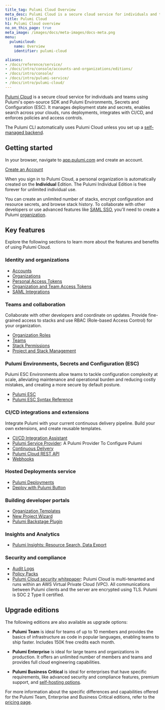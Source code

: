 ```yaml
---
title_tag: Pulumi Cloud Overview
meta_desc: Pulumi Cloud is a secure cloud service for individuals and teams using Pulumi's open-source SDK and Pulumi ESC.
title: Pulumi Cloud
h1: Pulumi Cloud overview
no_on_this_page: true
meta_image: /images/docs/meta-images/docs-meta.png
menu:
  pulumicloud:
    name: Overview
    identifier: pulumi-cloud

aliases:
- /docs/reference/service/
- /docs/intro/console/accounts-and-organizations/editions/
- /docs/intro/console/
- /docs/intro/pulumi-service/
- /docs/intro/pulumi-cloud/
---
```


[Pulumi Cloud](https://app.pulumi.com) is a secure cloud service for individuals and teams using Pulumi's open-source SDK and Pulumi Environments, Secrets and Configuration (ESC). It manages deployment state and secrets, enables search across your clouds, runs deployments, integrates with CI/CD, and enforces policies and access controls.

The Pulumi CLI automatically uses Pulumi Cloud unless you set up a [self-managed backend](/docs/concepts/state/#using-a-self-managed-backend).

## Getting started

In your browser, navigate to <a href="https://app.pulumi.com" target="_blank">app.pulumi.com</a> and create an account.

<a class="btn btn-secondary" href="https://app.pulumi.com/signup" target="_blank">Create an Account</a>

When you sign in to Pulumi Cloud, a personal organization is automatically
created on the **Individual** Edition. The Pulumi Individual Edition is free forever for unlimited individual use.

You can create an unlimited number of stacks, encrypt configuration and resource secrets, and browse stack history. To collaborate with other developers or use advanced features like [SAML SSO](/docs/pulumi-cloud/access-management/saml/), you'll need to create a Pulumi [organization](/docs/pulumi-cloud/organizations/).

## Key features

Explore the following sections to learn more about the features and benefits of using Pulumi Cloud.

### Identity and organizations

* [Accounts](/docs/pulumi-cloud/accounts/)
* [Organizations](/docs/pulumi-cloud/organizations/)
* [Personal Access Tokens](/docs/pulumi-cloud/accounts/#personal-access-tokens)
* [Organization and Team Access Tokens](/docs/pulumi-cloud/access-management/organization-access-tokens/)
* [SAML Integrations](/docs/pulumi-cloud/access-management/saml/)

### Teams and collaboration

Collaborate with other developers and coordinate on updates. Provide fine-grained access to stacks and use RBAC (Role-based Access Control) for your organization.

* [Organization Roles](/docs/pulumi-cloud/organizations#organization-roles)
* [Teams](/docs/pulumi-cloud/access-management/teams/)
* [Stack Permissions](/docs/pulumi-cloud/projects-and-stacks#stack-permissions)
* [Project and Stack Management](/docs/pulumi-cloud/projects-and-stacks/)

### Pulumi Environments, Secrets and Configuration (ESC)

Pulumi ESC Environments allow teams to tackle configuration complexity at scale, alleviating maintenance and operational burden and reducing costly mistakes, and creating a more secure by default posture.

* [Pulumi ESC](/docs/pulumi-cloud/esc/)
* [Pulumi ESC Syntax Reference](/docs/pulumi-cloud/esc/reference/)

### CI/CD integrations and extensions

Integrate Pulumi with your current continuous delivery pipeline. Build your own extensions, and create reusable templates.

* [CI/CD Integration Assistant](/docs/pulumi-cloud/deployments/ci-cd-integration-assistant/)
* [Pulumi Service Provider](/registry/packages/pulumiservice/): A Pulumi Provider To Configure Pulumi
* [Continuous Delivery](/docs/using-pulumi/continuous-delivery/)
* [Pulumi Cloud REST API](/docs/pulumi-cloud/cloud-rest-api/)
* [Webhooks](/docs/pulumi-cloud/webhooks/)

### Hosted Deployments service

* [Pulumi Deployments](/docs/pulumi-cloud/deployments/)
* [Deploy with Pulumi Button](/docs/pulumi-cloud/pulumi-button)

### Building developer portals

* [Organization Templates](/docs/pulumi-cloud/developer-portals/templates)
* [New Project Wizard](/docs/pulumi-cloud/developer-portals/new-project-wizard)
* [Pulumi Backstage Plugin](/docs/pulumi-cloud/developer-portals/backstage)

### Insights and Analytics

* [Pulumi Insights: Resource Search, Data Export](/docs/intro/insights)

### Security and compliance

* [Audit Logs](/docs/pulumi-cloud/audit-logs/)
* [Policy Packs](/docs/using-pulumi/crossguard/configuration/)
* [Pulumi Cloud security whitepaper](/security/pulumi-cloud-security-whitepaper.pdf): Pulumi Cloud is multi-tenanted and runs within an AWS Virtual Private Cloud (VPC). All communications between Pulumi clients and the server are encrypted using TLS. Pulumi is SOC 2 Type II certified.

## Upgrade editions

The following editions are also available as upgrade options:

* **Pulumi Team** is ideal for teams of up to 10 members and provides the basics of infrastructure as code in popular languages, enabling teams to ship faster. Includes 150K free credits each month.

* **Pulumi Enterprise** is ideal for large teams and organizations in production. It offers an unlimited number of members and teams and provides full cloud engineering capabilities.

* **Pulumi Business Critical** is ideal for enterprises that have specific requirements, like advanced security and compliance features, premium support, and [self-hosting options](/docs/pulumi-cloud/self-hosted/).

For more information about the specific differences and capabilities offered for the
Pulumi Team, Enterprise and Business Critical editions, refer to the [pricing page](/pricing/).
